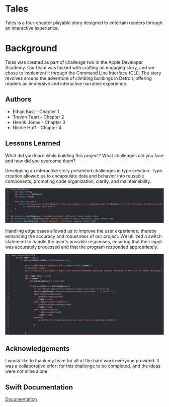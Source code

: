 # Tales

Tales is a four-chapter playable story designed to entertain readers through an interactive experience.

# Background

Tales was created as part of challenge two in the Apple Developer Academy. Our team was tasked with crafting an engaging story, and we chose to implement it through the Command Line Interface (CLI). The story revolves around the adventure of climbing buildings in Detroit, offering readers an immersive and interactive narrative experience.

## Authors

- Ethan Bast - Chapter 1
- Trevon Teart - Chapter 2
- Henrik Jones - Chapter 3
- Nicole Huff - Chapter 4

## Lessons Learned

What did you learn while building this project? What challenges did you face and how did you overcome them?


Developing an interactive story presented challenges in type creation. Type creation allowed us to encapsulate data and behavior into reusable components, promoting code organization, clarity, and maintainability.

![typeCreation](https://github.com/JonesHenrik/Tales/blob/main/typeCreation.png)

Handling edge cases allowed us to improve the user experience, thereby enhancing the accuracy and robustness of our project. We utilized a switch statement to handle the user's possible responses, ensuring that their input was accurately processed and that the program responded appropriately.

![edgeCaseHandling](https://github.com/JonesHenrik/Tales/blob/main/edgeCaseHandling.png)

## Acknowledgements

I would like to thank my team for all of the hard work everyone provided. It was a collaborative effort for this challenge to be completed, and the ideas were not mine alone.

## Swift Documentation

[Documentation](https://developer.apple.com/documentation/swift)
